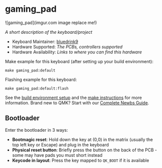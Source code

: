 # gaming_pad

![gaming_pad](imgur.com image replace me!)

*A short description of the keyboard/project*

* Keyboard Maintainer: [bluedrink9](https://github.com/bluedrink9)
* Hardware Supported: *The PCBs, controllers supported*
* Hardware Availability: *Links to where you can find this hardware*

Make example for this keyboard (after setting up your build environment):

    make gaming_pad:default

Flashing example for this keyboard:

    make gaming_pad:default:flash

See the [build environment setup](https://docs.qmk.fm/#/getting_started_build_tools) and the [make instructions](https://docs.qmk.fm/#/getting_started_make_guide) for more information. Brand new to QMK? Start with our [Complete Newbs Guide](https://docs.qmk.fm/#/newbs).

## Bootloader

Enter the bootloader in 3 ways:

* **Bootmagic reset**: Hold down the key at (0,0) in the matrix (usually the top left key or Escape) and plug in the keyboard
* **Physical reset button**: Briefly press the button on the back of the PCB - some may have pads you must short instead
* **Keycode in layout**: Press the key mapped to `QK_BOOT` if it is available
